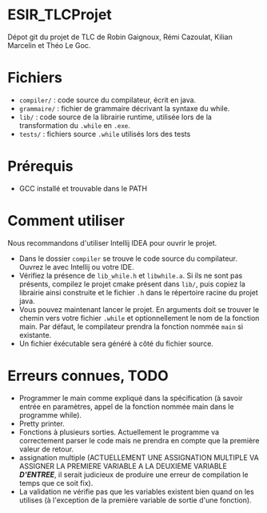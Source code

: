 # ESIR_TLCProjet
 
Dépot git du projet de TLC de Robin Gaignoux, Rémi Cazoulat, Kilian Marcelin et Théo Le Goc.

# Fichiers

- `compiler/` : code source du compilateur, écrit en java.
- `grammaire/` : fichier de grammaire décrivant la syntaxe du while.
- `lib/` : code source de la librairie runtime, utilisée lors de la transformation du `.while` en `.exe`.
- `tests/` : fichiers source `.while` utilisés lors des tests

# Prérequis

- GCC installé et trouvable dans le PATH

# Comment utiliser 

Nous recommandons d'utiliser Intellij IDEA pour ouvrir le projet.
 - Dans le dossier `compiler` se trouve le code source du compilateur. Ouvrez le avec Intellij ou votre IDE.
 - Vérifiez la présence de `lib_while.h` et `libwhile.a`. Si ils ne sont pas présents, compilez le projet cmake présent dans `lib/`, puis copiez la librairie ainsi construite et le fichier `.h` dans le répertoire racine du projet java.
 - Vous pouvez maintenant lancer le projet. En arguments doit se trouver le chemin vers votre fichier `.while` et optionnellement le nom de la fonction main. Par défaut, le compilateur prendra la fonction nommée `main` si existante.
 - Un fichier éxécutable sera généré à côté du fichier source.

# Erreurs connues, TODO

- Programmer le main comme expliqué dans la spécification (à savoir entrée en paramètres, appel de la fonction nommée main dans le programme while).
- Pretty printer.
- Fonctions à plusieurs sorties. Actuellement le programme va correctement parser le code mais ne prendra en compte que la première valeur de retour.
- assignation multiple (ACTUELLEMENT UNE ASSIGNATION MULTIPLE VA ASSIGNER LA PREMIERE VARIABLE A LA DEUXIEME VARIABLE ***D'ENTREE***, il serait judicieux de produire une erreur de compilation le temps que ce soit fix).
- La validation ne vérifie pas que les variables existent bien quand on les utilises (à l'exception de la première variable de sortie d'une fonction).
